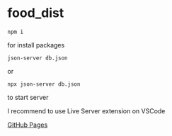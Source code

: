# food_dist

```
npm i
``` 
for install packages

```
json-server db.json
```
or
```
npx json-server db.json
```

to start server

I recommend to use Live Server extension on VSCode

[GitHub Pages](https://ygrcore.github.io/food_dist/)
